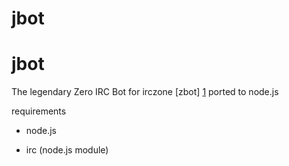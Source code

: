jbot
====

jbot
====

The legendary Zero IRC Bot for irczone [zbot] [1] ported to node.js 

requirements
- node.js
- irc (node.js module)



	[1]: https://github.com/dengel/zBot

	  
